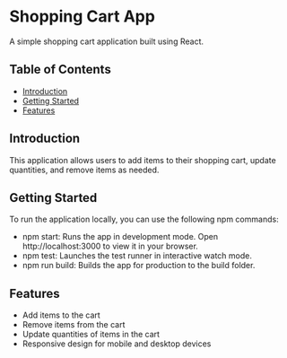 # Shopping Cart App

A simple shopping cart application built using React.

## Table of Contents

- [Introduction](#introduction)
- [Getting Started](#getting-started)
- [Features](#features)


## Introduction

This application allows users to add items to their shopping cart, update quantities, and remove items as needed.

## Getting Started

To run the application locally, you can use the following npm commands:

  - npm start: Runs the app in development mode. Open http://localhost:3000 to view it in your browser.
  - npm test: Launches the test runner in interactive watch mode.
  - npm run build: Builds the app for production to the build folder.

## Features
- Add items to the cart
- Remove items from the cart
- Update quantities of items in the cart
- Responsive design for mobile and desktop devices

